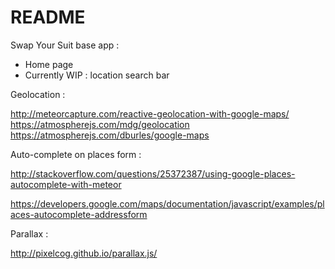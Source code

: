 # README #

Swap Your Suit base app :

* Home page
* Currently WIP : location search bar

Geolocation :

http://meteorcapture.com/reactive-geolocation-with-google-maps/
https://atmospherejs.com/mdg/geolocation
https://atmospherejs.com/dburles/google-maps

Auto-complete on places form : 

http://stackoverflow.com/questions/25372387/using-google-places-autocomplete-with-meteor

https://developers.google.com/maps/documentation/javascript/examples/places-autocomplete-addressform


Parallax :

http://pixelcog.github.io/parallax.js/